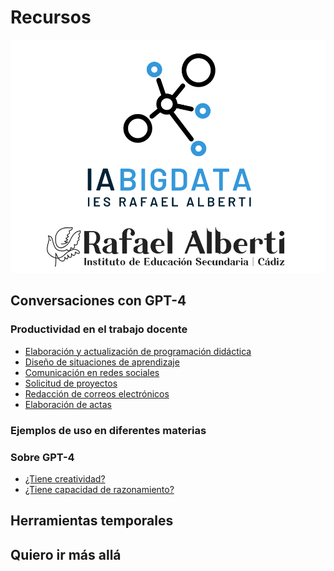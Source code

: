 # Recursos

<img class="r-stretch" style="text-align: center" src="assets/logos-combinados-iabd.png">

## Conversaciones con GPT-4

### Productividad en el trabajo docente

* [Elaboración y actualización de programación didáctica]()
* [Diseño de situaciones de aprendizaje]()
* [Comunicación en redes sociales]()
* [Solicitud de proyectos]()
* [Redacción de correos electrónicos]()
* [Elaboración de actas]()

### Ejemplos de uso en diferentes materias

### Sobre GPT-4

* [¿Tiene creatividad?]()
* [¿Tiene capacidad de razonamiento?]()

## Herramientas temporales

## Quiero ir más allá